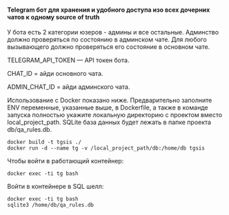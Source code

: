 #### Telegram бот для хранения и удобного доступа изо всех дочерних чатов к одному source of truth

У бота есть 2 категории юзеров - админы и все остальные. 
Админство должно проверяться по состоянию в админском чате. 
Для любого вызывающего должно проверяться его состояние в основном чате.

TELEGRAM_API_TOKEN — API токен бота. 

CHAT_ID = айди основного чата. 

ADMIN_CHAT_ID = айди админского чата. 


Использование с Docker показано ниже. Предварительно заполните ENV переменные, указанные выше, 
в Dockerfile, а также в команде запуска полностью укажите локальную директорию с проектом вместо local_project_path. 
SQLite база данных будет лежать в папке проекта db/qa_rules.db.

    docker build -t tgsis ./
    docker run -d --name tg -v /local_project_path/db:/home/db tgsis

Чтобы войти в работающий контейнер:

    docker exec -ti tg bash

Войти в контейнере в SQL шелл:

    docker exec -ti tg bash
    sqlite3 /home/db/qa_rules.db
